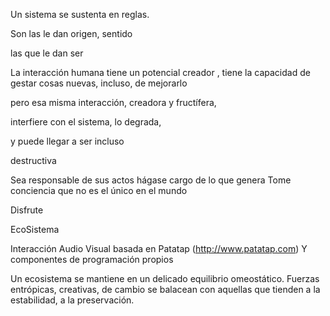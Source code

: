 Un sistema se sustenta en reglas.

Son las le dan origen, sentido

las que le dan ser

La interacción humana tiene un potencial creador ,
tiene la capacidad de gestar cosas nuevas,
incluso, de mejorarlo


pero esa misma interacción, creadora y fructífera,

interfiere con el sistema, lo degrada,

y puede llegar a ser incluso

destructiva



Sea responsable de sus actos
hágase cargo de lo que genera
Tome conciencia que no es el único en el mundo

Disfrute



EcoSistema 

Interacción Audio Visual basada en Patatap (http://www.patatap.com)
Y componentes de programación propios




Un ecosistema se mantiene en un delicado equilibrio omeostático.
Fuerzas entrópicas, creativas, de cambio se balacean con
aquellas que tienden a la estabilidad, a la preservación.


